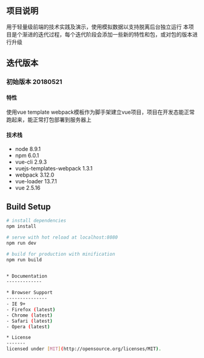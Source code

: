## 项目说明

用于轻量级前端的技术实践及演示，使用模拟数据以支持脱离后台独立运行
本项目是个渐进的迭代过程，每个迭代阶段会添加一些新的特性和包，或对包的版本进行升级

## 迭代版本

### 初始版本 20180521

#### 特性
使用vue template webpack模板作为脚手架建立vue项目，项目在开发态能正常跑起来，能正常打包部署到服务器上

#### 技术栈
- node 8.9.1
- npm 6.0.1
- vue-cli 2.9.3
- vuejs-templates-webpack 1.3.1
- webpack 3.12.0
- vue-loader 13.7.1
- vue 2.5.16

## Build Setup

``` bash
# install dependencies
npm install

# serve with hot reload at localhost:8080
npm run dev

# build for production with minification
npm run build


* Documentation
-------------

* Browser Support
---------------
- IE 9+
- Firefox (latest)
- Chrome (latest)
- Safari (latest)
- Opera (latest)

* License
-------
licensed under [MIT](http://opensource.org/licenses/MIT).
